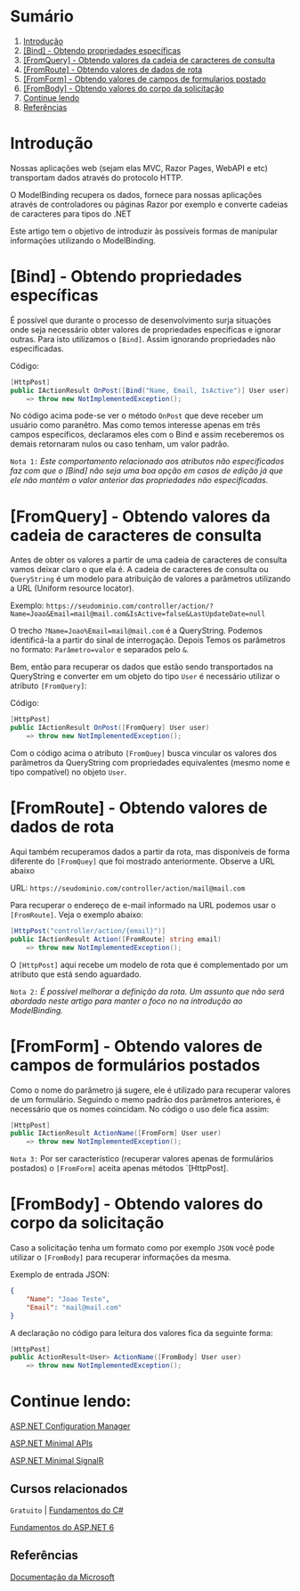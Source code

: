 # Sumário
 
 1. [Introdução](#introducao)
 2. [[Bind] - Obtendo propriedades específicas](#bind-obtendo-propriedades-especificas)
 3. [[FromQuery] - Obtendo valores da cadeia de caracteres de consulta](#fromquery-obtendo-valores-da-cadeia-de-caracteres-de-consulta)
 4. [[FromRoute] - Obtendo valores de dados de rota](#from-route-obtendo-valores-de-dados-de-rota)
 5. [[FromForm] - Obtendo valores de campos de formularios postado](#fromform-obtendo-valores-de-campos-de-formularios-postados)
 6. [[FromBody] - Obtendo valores do corpo da solicitação](#frombody-obtendo-valores-do-corpo-da-solicitacao)
 7. [Continue lendo](#continue-lendo)
 8. [Referências](#ref)


<div id='introducao'></div> 

# Introdução

Nossas aplicações web (sejam elas MVC, Razor Pages, WebAPI e etc) transportam dados através do protocolo HTTP.

O ModelBinding recupera os dados, fornece para nossas aplicações através de controladores ou páginas Razor por exemplo e converte cadeias de caracteres para tipos do .NET

Este artigo tem o objetivo de introduzir às possíveis formas de manipular informações utilizando o ModelBinding.

<div id='bind-obtendo-propriedades-especificas'></div>

# [Bind] - Obtendo propriedades específicas

É possível que durante o processo de desenvolvimento surja situações onde seja necessário obter valores de propriedades especificas e ignorar outras. Para isto utilizamos o `[Bind]`. Assim ignorando propriedades não especificadas.

Código:
```csharp
[HttpPost]
public IActionResult OnPost([Bind("Name, Email, IsActive")] User user)
    => throw new NotImplementedException();
```

No código acima pode-se ver o método `OnPost` que deve receber um usuário como paranêtro. Mas como temos interesse apenas em três campos específicos, declaramos eles com o Bind e assim receberemos os demais retornaram nulos ou caso tenham, um valor padrão.

`Nota 1:` *Este comportamento relacionado aos atributos não especificados faz com que o [Bind] não seja uma boa opção em casos de edição já que ele não mantém o valor anterior das propriedades não especificadas.*

<div id='fromquery-obtendo-valores-da-cadeia-de-caracteres-de-consulta'></div>

# [FromQuery] - Obtendo valores da cadeia de caracteres de consulta

Antes de obter os valores a partir de uma cadeia de caracteres de consulta vamos deixar claro o que ela é. A cadeia de caracteres de consulta ou `QueryString` é um modelo para atribuição de valores a parâmetros utilizando a URL (Uniform resource locator).

Exemplo: `https://seudominio.com/controller/action/?Name=Joao&Email=mail@mail.com&IsActive=false&LastUpdateDate=null`

O trecho `?Name=Joao%Email=mail@mail.com` é a QueryString. Podemos identificá-la a partir do sinal de interrogação. Depois Temos os parâmetros no formato: `Parâmetro=valor` e separados pelo `&`. 

Bem, então para recuperar os dados que estão sendo transportados na QueryString e converter em um objeto do tipo `User` é necessário utilizar o atributo `[FromQuery]`:

Código:
```csharp
[HttpPost]
public IActionResult OnPost([FromQuery] User user)
    => throw new NotImplementedException();
```

Com o código acima o atributo `[FromQuey]` busca vincular os valores dos parâmetros da QueryString com propriedades equivalentes (mesmo nome e tipo compatível) no objeto `User`.

<div id='from-route-obtendo-valores-de-dados-de-rota'></div>

# [FromRoute] - Obtendo valores de dados de rota

Aqui também recuperamos dados a partir da rota, mas disponíveis de forma diferente do `[FromQuey]` que foi mostrado anteriormente. Observe a URL abaixo

URL: `https://seudominio.com/controller/action/mail@mail.com`

Para recuperar o endereço de e-mail informado na URL podemos usar o `[FromRoute]`. Veja o exemplo abaixo:

```csharp
[HttpPost("controller/action/{email}")]
public IActionResult Action([FromRoute] string email)
    => throw new NotImplementedException();
```

O `[HttpPost]` aqui recebe um modelo de rota que é complementado por um atributo que está sendo aguardado.

`Nota 2:` *É possível melhorar a definição da rota. Um assunto que não será abordado neste artigo para manter o foco no na introdução ao ModelBinding.*

<div id='fromform-obtendo-valores-de-campos-de-formularios-postados'></div>

# [FromForm] - Obtendo valores de campos de formulários postados

Como o nome do parâmetro já sugere, ele é utilizado para recuperar valores de um formulário. Seguindo o memo padrão dos parâmetros anteriores, é necessário que os nomes coincidam. No código o uso dele fica assim:

```csharp
[HttpPost]
public IActionResult ActionName([FromForm] User user)
    => throw new NotImplementedException();
```

`Nota 3:` Por ser característico (recuperar valores apenas de formulários postados) o `[FromForm]` aceita apenas métodos `[HttpPost].

<div id='frombody-obtendo-valores-do-corpo-da-solicitacao'></div>

# [FromBody] - Obtendo valores do corpo da solicitação

Caso a solicitação tenha um formato como por exemplo `JSON` você pode utilizar o `[FromBody]` para recuperar informações da mesma.

Exemplo de entrada JSON:
```json
{
    "Name": "Joao Teste",
    "Email": "mail@mail.com"
}
```


A declaração no código para leitura dos valores fica da seguinte forma:

```csharp
[HttpPost]
public ActionResult<User> ActionName([FromBody] User user)
    => throw new NotImplementedException();
```

<!-- # Obtendo valores de cabeçalhos HTTP

# Validando a conversão de dados -->

# Continue lendo:

[ASP.NET Configuration Manager](https://balta.io/blog/aspnet-configuration-manager)

[ASP.NET Minimal APIs](https://balta.io/blog/aspnet-minimal-apis)

[ASP.NET Minimal SignalR](https://balta.io/blog/aspnet-minimal-signalr)

## Cursos relacionados

`Gratuito` | [Fundamentos do C#](https://balta.io/cursos/fundamentos-csharp)

[Fundamentos do ASP.NET 6](https://balta.io/cursos/fundamentos-aspnet)

<div id='ref'></div> 

## Referências
[Documentação da Microsoft](https://docs.microsoft.com/en-us/aspnet/core/mvc/models/model-binding?view=aspnetcore-6.0)